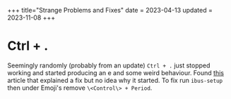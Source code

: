 +++
title="Strange Problems and Fixes"
date = 2023-04-13
updated = 2023-11-08
+++

# Ctrl + .

Seemingly randomly (probably from an update) `Ctrl + .` just stopped working and started producing an e and some weird behaviour. Found [this](https://unix.stackexchange.com/questions/692237/ctrl-displays-e-character-and-captures-the-keyboard-shortcut) article that explained a fix but no idea why it started. To fix run `ibus-setup` then under Emoji's remove `\<Control\> + Period`.
